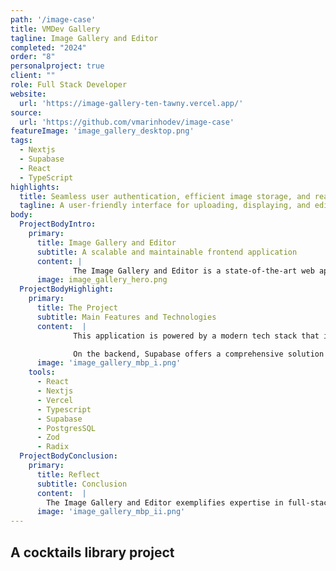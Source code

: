 ```yaml
---
path: '/image-case'
title: VMDev Gallery
tagline: Image Gallery and Editor
completed: "2024"
order: "8"
personalproject: true
client: ""
role: Full Stack Developer
website:
  url: 'https://image-gallery-ten-tawny.vercel.app/'
source:
  url: 'https://github.com/vmarinhodev/image-case'
featureImage: 'image_gallery_desktop.png'
tags:
  - Nextjs
  - Supabase
  - React
  - TypeScript
highlights:
  title: Seamless user authentication, efficient image storage, and real-time updates
  tagline: A user-friendly interface for uploading, displaying, and editing images
body:
  ProjectBodyIntro:
    primary:
      title: Image Gallery and Editor 
      subtitle: A scalable and maintainable frontend application
      content: |
              The Image Gallery and Editor is a state-of-the-art web application designed to provide users with a seamless platform for uploading, displaying, and editing images. The app features a responsive grid-based layout, ensuring an optimal viewing experience on devices of all sizes. With an intuitive file uploader form, users can easily update or edit images. Built with scalability and maintainability in mind, the application incorporates advanced authentication, secure storage, and real-time updates to deliver a modern, user-centric solution. Continuous integration and deployment (CI/CD) pipelines, powered by GitHub and Vercel, ensure a streamlined and reliable development process.
      image: image_gallery_hero.png
  ProjectBodyHighlight:
    primary:
      title: The Project
      subtitle: Main Features and Technologies
      content:  |
              This application is powered by a modern tech stack that integrates the best frontend and backend technologies. The frontend utilizes React for building reusable UI components and TypeScript to ensure type safety and maintainable code. Tailwind CSS handles styling and layout management, while Radix UI provides accessible icons and components to enhance usability. For form handling and validation, Zod is employed to ensure robust schema management and user input verification.

              On the backend, Supabase offers a comprehensive solution for user authentication, secure image storage, and database management with PostgreSQL. Real-time updates are enabled through WebSockets, ensuring users receive instant notifications and feedback. Additionally, the app employs tools like Webpack and Babel for code optimization and transpilation, while ESLint maintains code quality. Sonner manages error handling and warnings, ensuring a polished and reliable user experience.
      image: 'image_gallery_mbp_i.png'
    tools:
      - React
      - Nextjs
      - Vercel
      - Typescript
      - Supabase
      - PostgresSQL
      - Zod
      - Radix
  ProjectBodyConclusion:
    primary:
      title: Reflect
      subtitle: Conclusion
      content:  |
        The Image Gallery and Editor exemplifies expertise in full-stack development, blending cutting-edge technologies to create a scalable and user-friendly application. It highlights proficiency in tools like React, TypeScript, Zod, and Supabase, alongside an understanding of responsive design principles and real-time interactions. By incorporating CI/CD workflows with GitHub and Vercel, the project ensures efficient development and deployment cycles. This application demonstrates a strong command of modern web development practices, delivering a robust platform for image management with precision and reliability.
      image: 'image_gallery_mbp_ii.png'
---
```


## A cocktails library project

